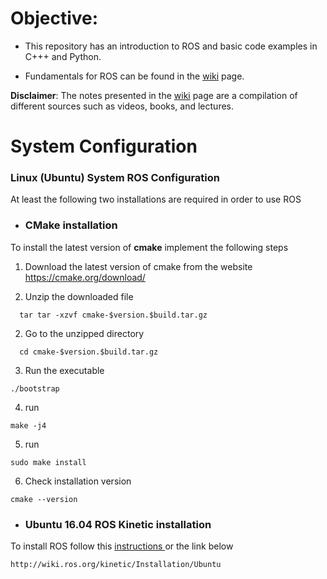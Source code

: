 # Objective:

- This repository has an introduction to ROS and basic code examples in C+++ and Python. 

- Fundamentals for ROS can be found in the [wiki](https://github.com/ruizhermes/linux-robotics-how-to/wiki) page.


**Disclaimer**:
The notes presented in the [wiki](https://github.com/ruizhermes/linux-robotics-how-to/wiki) page are a compilation of different sources such as videos, books, and lectures.

# System Configuration

### Linux (Ubuntu) System ROS Configuration

At least the following two installations are required in order to use ROS 

- ### CMake installation 

To install the latest version of **cmake** implement the following steps

1. Download the latest version of cmake from the website
https://cmake.org/download/

1. Unzip the downloaded file
```
  tar tar -xzvf cmake-$version.$build.tar.gz
```
2. Go to the unzipped directory 
```
  cd cmake-$version.$build.tar.gz
```
 
3. Run the executable
```
./bootstrap
```
4. run 
```
make -j4
```
5. run
```
sudo make install
```
6. Check installation version
```
cmake --version
 ```
 
- ### Ubuntu 16.04 ROS Kinetic installation
 
 To install ROS follow this [instructions ](http://wiki.ros.org/kinetic/Installation/Ubuntu) or the link below
 ```
 http://wiki.ros.org/kinetic/Installation/Ubuntu
 ```
